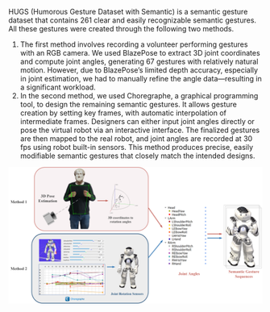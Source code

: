 HUGS (Humorous Gesture Dataset with Semantic) is a semantic gesture dataset that contains 261 clear and easily recognizable semantic gestures.
All these gestures were created through the following two methods.
1. The first method involves recording a volunteer performing gestures with an RGB camera. We used BlazePose to extract 3D joint coordinates and compute joint angles, generating 67 gestures with relatively natural motion. However, due to BlazePose’s limited depth accuracy, especially in joint estimation, we had to manually refine the angle data—resulting in a significant workload. 
2. In the second method, we used Choregraphe, a graphical programming tool, to design the remaining semantic gestures. It allows gesture creation by setting key frames, with automatic interpolation of intermediate frames. Designers can either input joint angles directly or pose the virtual robot via an interactive interface. The finalized gestures are then mapped to the real robot, and joint angles are recorded at 30 fps using robot built-in sensors. This method produces precise, easily modifiable semantic gestures that closely match the intended designs.

![Project Diagram](./semantic_gesture.png)
